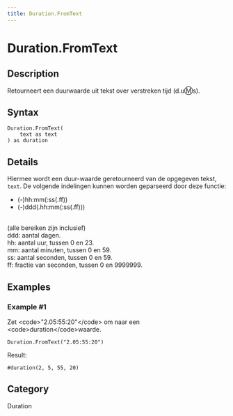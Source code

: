 ```yaml
---
title: Duration.FromText
---
```


# Duration.FromText


## Description

Retourneert een duurwaarde uit tekst over verstreken tijd (d.u:m:s).


## Syntax

```powerquery
Duration.FromText(
    text as text
) as duration
```


## Details

Hiermee wordt een duur-waarde geretourneerd van de opgegeven tekst, <code>text</code>. De volgende indelingen kunnen worden geparseerd door deze functie: <ul> <li>(-)hh:mm(:ss(.ff)) </li> <li>(-)ddd(.hh:mm(:ss(.ff))) </li> </ul> <br /> (alle bereiken zijn inclusief)<br /> ddd: aantal dagen.<br /> hh: aantal uur, tussen 0 en 23.<br /> mm: aantal minuten, tussen 0 en 59.<br /> ss: aantal seconden, tussen 0 en 59.<br /> ff: fractie van seconden, tussen 0 en 9999999.


## Examples

### Example #1 
Zet &lt;code&gt;&#34;2.05:55:20&#34;&lt;/code&gt; om naar een &lt;code&gt;duration&lt;/code&gt;waarde.
```powerquery
Duration.FromText("2.05:55:20")
```

Result: 
```powerquery
#duration(2, 5, 55, 20)
```




## Category
Duration
